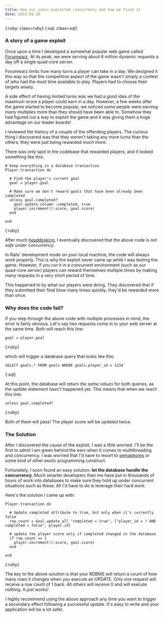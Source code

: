 ```yaml
---
title: How our users exploited concurrency and how we fixed it
date: 2013-01-10
---
```


{:ruby: class=ruby}
{:sql: class=sql}

### A story of a game exploit

Once upon a time I developed a somewhat popular web game called [Forumwarz](http://www.forumwarz.com/). At its peak, we were serving about 6 million dynamic requests a day off a single quad-core server. 

Forumwarz limits how many turns a player can take in a day. We designed it this way so that the competitive aspect of the game wasn't simply a contest of who had the most time available to play. Players had to choose their targets wisely.

A side effect of having limited turns was we had a good idea of the maximum score a player could earn in a day. However, a few weeks after the game started to become popular, we noticed some people were earning *many multiples* more than they should have been able to. Somehow they had figured out a way to exploit the game and it was giving them a huge advantage on our leader boards!

I reviewed the history of a couple of the offending players. The curious thing I discovered was that they weren't taking any more turns than the others; they were just being rewarded much more.

There was only spot in the codebase that rewarded players, and it looked something like this:

    # Keep everything in a database transaction
    Player.transaction do
  
      # Find the player's current goal
      goal = player.goal
  
      # Make sure we don't reward goals that have been already been completed
      unless goal.completed?
        goal.update_column :completed, true
        player.increment!(:score, goal.score)
      end
  
    end
{:ruby}

After much [headdesking](http://www.urbandictionary.com/define.php?term=headdesk), I eventually discovered that the above code is *not safe under concurrency*. 

In Rails' development mode on your local machine, the code will always work properly. This is why the exploit never came up while I was testing the game. However, if you run it in a *concurrent* environment (such as our quad-core server) players can reward themselves multiple times by making many requests in a very short period of time. 

This happened to by what our players were doing. They discovered that if they submitted their final blow many times quickly, they'd be rewarded more than once.

### Why does the code fail?

If you step through the above code with multiple processes in mind, the error is fairly obvious. Let's say two requests come in to your web server at the same time. Both will reach this line:

    goal = player.goal
{:ruby}

which will trigger a database query that looks like this: 

    SELECT goals.* FROM goals WHERE goals.player_id = 1234`
{:sql}

At this point, the database will return *the same values* for both queries, as the update statement hasn't happened yet. This means that when we reach this line:

    unless goal.completed?
{:ruby}

Both of them will pass! The player score will be updated twice.


### The Solution

After I discovered the cause of the exploit, I was a little worried. I'll be the first to admit I am green behind the ears when it comes to multithreading and concurrency. I was worried that I'd have to resort to [semaphores][1] or some kind of other exotic programming construct.

Fortunately, I soon found an easy solution: **let the database handle the concurrency**. Much smarter developers than me have put in thousands of hours of work into databases to make sure they hold up under concurrent situations such as these. All I'd have to do is leverage their hard work.

Here's the solution I came up with:

    Player.transaction do
  
      # Update completed attribute to true, but only when it's currently false
      row_count = Goal.update_all "completed = true", ["player_id = ? AND completed = false", player.id]
 
      # update the player score only if completed changed in the database
      if row_count == 1      
        player.increment!(:score, goal.score)
      end
  
    end
{:ruby}

The key to the above solution is that your RDBMS will return a count of how many rows it changes when you execute an UPDATE. Only one request will receive a row count of 1 back. All others will receive 0 and will execute nothing. *It just works!*

I highly recommend using the above approach any time you want to trigger a secondary effect following a successful update. It's easy to write and your application will be a lot safer.

[1]: http://en.wikipedia.org/wiki/Semaphore_(programming)
  